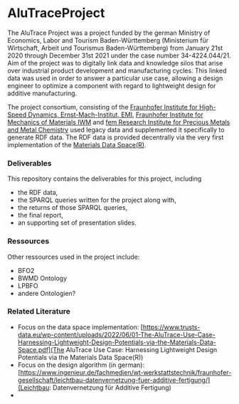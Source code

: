 # AluTraceProject
The AluTrace Project was a project funded by the german Ministry of Economics, Labor and Tourism Baden-Württemberg (Ministerium für Wirtschaft, Arbeit und Tourismus Baden-Württemberg) from January 21st 2020 through December 31st 2021 under the case number 34-4224.044/21. Aim of the project was to digitally link data and knowledge silos that arise over industrial product development and manufacturing cycles. This linked data was used in order to answer a particular use case, allowing a design engineer to optimize a component with regard to lightweight design for additive manufacturing. 

The project consortium, consisting of the [Fraunhofer Institute for High-Speed Dynamics, Ernst-Mach-Institut, EMI](https://www.emi.fraunhofer.de/en/business-units/automotive/research/digitales-datenmanagement.html), [Fraunhofer Institute for 
Mechanics of Materials IWM](https://www.iwm.fraunhofer.de/) and [fem Research Institute for Precious Metals and Metal Chemistry](https://www.fem-online.de/) used legacy data and supplemented it specifically to generate RDF data. The RDF data is provided decentrally via the very first implementation of the [Materials Data Space(R)](https://www.materials.fraunhofer.de/de/strategische-initativen/materials-data-space-/aktuelles-/erste-mds-implementierung-.html).  

### Deliverables
This repository contains the deliverables for this project, including 
- the RDF data,   
- the SPARQL queries written for the project along with,
- the returns of those SPARQL queries, 
- the final report, 
- an supporting set of presentation slides.

### Ressources
Other ressources used in the project include:
- BFO2
- BWMD Ontology
- LPBFO
- andere Ontologien?

### Related Literature
-   Focus on the data space implementation: [https://www.trusts-data.eu/wp-content/uploads/2022/06/01-The-AluTrace-Use-Case-Harnessing-Lightweight-Design-Potentials-via-the-Materials-Data-Space.pdf](The AluTrace Use Case: Harnessing Lightweight Design Potentials via the Materials Data Space(R))
-   Focus on the design algorithm (in german): [https://www.ingenieur.de/fachmedien/wt-werkstattstechnik/fraunhofer-gesellschaft/leichtbau-datenvernetzung-fuer-additive-fertigung/](Leichtbau: Datenvernetzung für Additive Fertigung)
-   




